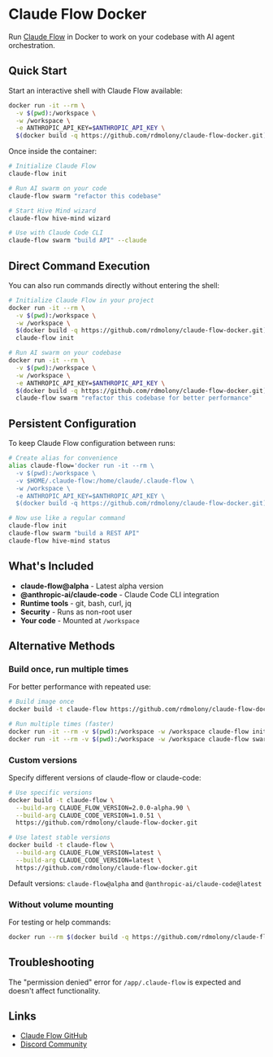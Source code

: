 # Claude Flow Docker

Run [Claude Flow](https://github.com/ruvnet/claude-flow) in Docker to work on your codebase with AI agent orchestration.

## Quick Start

Start an interactive shell with Claude Flow available:

```bash
docker run -it --rm \
  -v $(pwd):/workspace \
  -w /workspace \
  -e ANTHROPIC_API_KEY=$ANTHROPIC_API_KEY \
  $(docker build -q https://github.com/rdmolony/claude-flow-docker.git)
```

Once inside the container:
```bash
# Initialize Claude Flow
claude-flow init

# Run AI swarm on your code
claude-flow swarm "refactor this codebase"

# Start Hive Mind wizard
claude-flow hive-mind wizard

# Use with Claude Code CLI
claude-flow swarm "build API" --claude
```

## Direct Command Execution

You can also run commands directly without entering the shell:

```bash
# Initialize Claude Flow in your project
docker run -it --rm \
  -v $(pwd):/workspace \
  -w /workspace \
  $(docker build -q https://github.com/rdmolony/claude-flow-docker.git) \
  claude-flow init

# Run AI swarm on your codebase
docker run -it --rm \
  -v $(pwd):/workspace \
  -w /workspace \
  -e ANTHROPIC_API_KEY=$ANTHROPIC_API_KEY \
  $(docker build -q https://github.com/rdmolony/claude-flow-docker.git) \
  claude-flow swarm "refactor this codebase for better performance"
```

## Persistent Configuration

To keep Claude Flow configuration between runs:

```bash
# Create alias for convenience
alias claude-flow='docker run -it --rm \
  -v $(pwd):/workspace \
  -v $HOME/.claude-flow:/home/claude/.claude-flow \
  -w /workspace \
  -e ANTHROPIC_API_KEY=$ANTHROPIC_API_KEY \
  $(docker build -q https://github.com/rdmolony/claude-flow-docker.git)'

# Now use like a regular command
claude-flow init
claude-flow swarm "build a REST API"
claude-flow hive-mind status
```

## What's Included

- **claude-flow@alpha** - Latest alpha version
- **@anthropic-ai/claude-code** - Claude Code CLI integration  
- **Runtime tools** - git, bash, curl, jq
- **Security** - Runs as non-root user
- **Your code** - Mounted at `/workspace`

## Alternative Methods

### Build once, run multiple times

For better performance with repeated use:

```bash
# Build image once
docker build -t claude-flow https://github.com/rdmolony/claude-flow-docker.git

# Run multiple times (faster)
docker run -it --rm -v $(pwd):/workspace -w /workspace claude-flow init
docker run -it --rm -v $(pwd):/workspace -w /workspace claude-flow swarm "analyze code"
```

### Custom versions

Specify different versions of claude-flow or claude-code:

```bash
# Use specific versions
docker build -t claude-flow \
  --build-arg CLAUDE_FLOW_VERSION=2.0.0-alpha.90 \
  --build-arg CLAUDE_CODE_VERSION=1.0.51 \
  https://github.com/rdmolony/claude-flow-docker.git

# Use latest stable versions
docker build -t claude-flow \
  --build-arg CLAUDE_FLOW_VERSION=latest \
  --build-arg CLAUDE_CODE_VERSION=latest \
  https://github.com/rdmolony/claude-flow-docker.git
```

Default versions: `claude-flow@alpha` and `@anthropic-ai/claude-code@latest`

### Without volume mounting

For testing or help commands:

```bash
docker run --rm $(docker build -q https://github.com/rdmolony/claude-flow-docker.git) --help
```

## Troubleshooting

The "permission denied" error for `/app/.claude-flow` is expected and doesn't affect functionality.

## Links

- [Claude Flow GitHub](https://github.com/ruvnet/claude-flow)
- [Discord Community](https://discord.agentics.org)